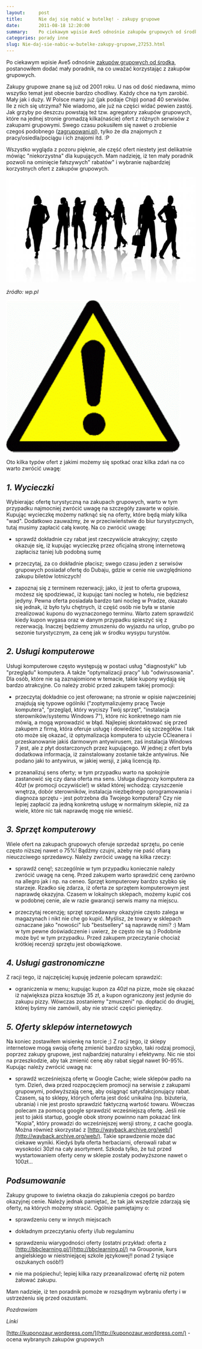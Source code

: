 ```yaml
---
layout:     post
title:      Nie daj się nabić w butelkę! - zakupy grupowe
date:       2011-08-18 12:20:00
summary:    Po ciekawym wpisie Ave5 odnośnie zakupów grupowych od środka, postanowiłem dodać mały poradnik, na co uważać korzystając z zakupów grupowych.  Zakupy grupowe znane są już od 2001 roku. U nas od dość niedawna, mimo wszytko  temat  jest obecnie bardzo chodliwy. Każdy chce na tym zarobić. Mały jak i duży. W Polsce mamy już (jak podaje Chip) ponad 40 serwisów. Ile z nich się utrzyma? Nie wiadomo, ale ...
categories: porady inne
slug: Nie-daj-sie-nabic-w-butelke-zakupy-grupowe,27253.html
---
```




Po ciekawym wpisie Ave5 odnośnie [zakupów grupowych od środka](http://www.dobreprogramy.pl/Ave5/Zakupy-grupowe-od-srodka,27137.html), postanowiłem dodać mały poradnik, na co uważać korzystając z zakupów grupowych.  

Zakupy grupowe znane są już od 2001 roku. U nas od dość niedawna, mimo wszytko  temat  jest obecnie bardzo chodliwy. Każdy chce na tym zarobić. Mały jak i duży. W Polsce mamy już (jak podaje Chip) ponad 40 serwisów. Ile z nich się utrzyma? Nie wiadomo, ale już na części widać pewien zastój. Jak grzyby po deszczu powstają też tzw. agregatory zakupów grupowych, które na jednej stronie gromadzą kilka(naście) ofert z różnych serwisów z zakupami grupowymi. Swego czasu pokusiłem się nawet o zrobienie czegoś podobnego ([zagrupowani.pl](http://zagrupowani.pl/)), tylko że dla znajomych z pracy/osiedla/pociągu i ich znajomi itd. :P 

Wszystko wygląda z pozoru pięknie, ale część ofert niestety jest delikatnie mówiąc "niekorzystna" dla kupujących. Mam nadzieję, iż ten mały poradnik pozwoli na ominięcie fałszywych" rabatów" i wybranie najbardziej korzystnych ofert z zakupów grupowych.



![desk](https://raw.githubusercontent.com/djfoxer/djfoxer.github.io/master/_img/2011-8-18-_177_/g_-_608x405_-_-_27253x20110818120031_2.jpeg)

 *źródło: wp.pl*  


![desk](https://raw.githubusercontent.com/djfoxer/djfoxer.github.io/master/_img/2011-8-18-_177_/g_-_608x405_-_-_27253x20110818120313_1.gif)
 



Oto kilka typów ofert z jakimi możemy się spotkać oraz kilka zdań na co warto zwrócić uwagę: 



##  *1. Wycieczki* 



Wybierając ofertę turystyczną na zakupach grupowych, warto w tym przypadku najmocniej zwrócić uwagę na szczegóły zawarte w opisie. Kupując wycieczkę możemy natknąć się na oferty, które będą miały kilka "wad". Dodatkowo zauważmy, że  w przeciwieństwie do biur turystycznych, tutaj musimy zapłacić całą kwotę.  Na co zwrócić uwagę:

- sprawdź dokładnie czy rabat jest rzeczywiście atrakcyjny; często okazuje się, iż kupując wycieczkę przez oficjalną stronę internetową zapłacisz taniej lub podobną sumę

- przeczytaj, za co dokładnie płacisz; swego czasu jeden z serwisów grupowych posiadał ofertę do Dubaju, gdzie w cenie nie uwzględniono zakupu biletów lotniczych!

- zapoznaj się z terminem rezerwacji; jako, iż jest to oferta grupowa, możesz się spodziewać, iż kupując tani nocleg w hotelu, nie będziesz jedyny. Pewna oferta posiadała bardzo tani nocleg w Pradze, okazało się jednak, iż było tylu chętnych, iż część osób nie była w stanie zrealizować kuponu do wyznaczonego terminu. Warto zatem sprawdzić kiedy kupon wygasa oraz w danym przypadku spieszyć się z rezerwacją. Inaczej będziemy zmuszeniu do wyjazdu na urlop, grubo po sezonie turystycznym, za cenę jak w środku wysypu turystów.


##  *2. Usługi komputerowe* 




Usługi komputerowe często występują w postaci usług "diagnostyki" lub "przeglądu" komputera. A także "optymalizacji pracy" lub "odwirusowania". Dla osób, które nie są zaznajomione w temacie, takie kupony wydają się bardzo atrakcyjne. Co należy zrobić przed zakupem takiej promocji:

- przeczytaj dokładnie co jest oferowane; na stronie w opisie najwcześniej znajdują się typowe ogólniki ("zoptymalizujemy pracę Twoje komputera", "przegląd, który wyciszy Twój sprzęt", "instalacja sterowników/systemu Windows 7"), które nic konkretnego nam nie mówią, a mogą wprowadzić w błąd. Najlepiej skontaktować się przed zakupem z firmą, która oferuje usługę i dowiedzieć się szczegółów. I tak oto może się okazać, iż optymalizacja komputera to użycie CCleanera i przeskanowanie jakiś darmowym antywirusem, zaś instalacja Windows 7 jest, ale z płyt dostarczonych przez kupującego. W jednej z ofert była dodatkowa informacja, iż zainstalowany zostanie także antywirus. Nie podano jaki to antywirus, w jakiej wersji, z jaką licencją itp.

- przeanalizuj sens oferty; w tym przypadku warto na spokojnie zastanowić się czy dana oferta ma sens. Usługa diagnozy komputera za 40zł (w promocji oczywiście!) w skład której wchodzą: czyszczenie wnętrza, dobór sterowników, instalacja niezbędnego oprogramowania i diagnoza sprzętu - jest potrzebna dla Twojego komputera?  Czy nie lepiej zapłacić za jedną konkretną usługę w normalnym sklepie, niż za wiele, które nic tak naprawdę mogę nie wnieść.



##  *3. Sprzęt komputerowy* 




Wiele ofert na zakupach grupowych oferuje sprzedaż sprzętu, po cenie często niższej nawet o 75%! Bądźmy czujni, ażeby nie paść ofiarą nieuczciwego sprzedawcy. Należy zwrócić uwagę na kilka rzeczy:

- sprawdź cenę!; szczególnie w tym przypadku koniecznie należy zwrócić uwagę na cenę. Przed zakupem warto sprawdzić cenę zarówno na allegro jak i np. na ceneo. Sprzęt komputerowy bardzo szybko się starzeje. Rzadko się zdarza, iż oferta ze sprzętem komputerowym jest naprawdę okazyjna. Czasem w lokalnych sklepach, możemy kupić coś w podobnej cenie, ale w razie gwarancji serwis mamy na miejscu.

- przeczytaj recenzję; sprzęt sprzedawany okazyjnie często zalega w magazynach i nikt nie che go kupić. Myślisz, że towary w sklepach oznaczane jako  "nowości" lub "bestsellery" są naprawdę nimi? :) Mam w tym pewne doświadczenie i uwierz, że często nie są :) Podobnie może być w tym przypadku. Przed zakupem przeczytanie chociaż krótkiej recenzji sprzętu jest obowiązkowe.



##  *4. Usługi gastronomiczne* 




Z racji tego, iż najczęściej kupuję jedzenie polecam sprawdzić:

- ograniczenia w menu; kupując kupon za 40zł na pizze, może się okazać iż największa pizza kosztuje 35 zł, a kupon ograniczony jest jedynie do zakupu pizzy. Wówczas zostaniemy "zmuszeni" np. dopłacić do drugiej, której byśmy nie zamówili, aby nie stracić części pieniędzy.



##  *5. Oferty sklepów internetowych* 




Na koniec zostawiłem wisienkę na torcie ;) Z racji tego, iż sklepy internetowe mogą swoją ofertę zmienić bardzo szybko, taki rodzaj promocji, poprzez zakupy grupowe, jest najbardziej naturalny i efektywny. Nic nie stoi na przeszkodzie, aby tak zmienić cenę aby rabat sięgał nawet 90-95%. Kupując należy zwrócić uwagę na:

- sprawdź wcześniejszą ofertę w Google Cache; wiele sklepów padło na tym. Dzień, dwa przed rozpoczęciem promocji na serwisie z zakupami grupowymi, podwyższają cenę, aby osiągnąć satysfakcjonujący rabat. Czasem, są to sklepy, których oferta jest dość unikalna (np. biżuteria, ubrania) i nie jest prosto sprawdzić faktyczną wartość towaru. Wówczas polecam za pomocą google sprawdzić wcześniejszą ofertę. Jeśli nie jest to jakiś startup, google obok strony powinno nam pokazać link "Kopia", który prowadzi do wcześniejszej wersji strony, z cache googla. Można również skorzystać z [http://wayback.archive.org/web/](http://wayback.archive.org/web/). Takie sprawdzenie może dać ciekawe wyniki. Kiedyś była oferta herbaciarni, oferowali rabat w wysokości 30zł na cały asortyment. Szkoda tylko, że tuż przed wystartowaniem oferty ceny w sklepie zostały podwyższone nawet o 100zł...
 


##  *Podsumowanie* 



Zakupy grupowe to świetna okazja do zakupienia czegoś po bardzo okazyjnej cenie. Należy jednak pamiętać, że tak jak wszędzie zdarzają się oferty, na których możemy stracić. Ogólnie pamiętajmy o:

- sprawdzeniu ceny w innych miejscach

- dokładnym przeczytaniu oferty i/lub regulaminu

- sprawdzeniu wiarygodności oferty (ostatni przykład: oferta z [http://bbclearning.pl/](http://bbclearning.pl/) na Grouponie, kurs angielskiego w nieistniejącej szkole językowej!! ponad 2 tysiące oszukanych osób!!)

- nie ma pośpiechu!; lepiej kilka razy przeanalizować ofertę niż potem żałować zakupu.

Mam nadzieje, iż ten poradnik pomoże w rozsądnym wybraniu oferty i w ustrzeżeniu się przed oszustami.

 *Pozdrawiam* 

 *Linki* 


[http://kuponozaur.wordpress.com/](http://kuponozaur.wordpress.com/) - ocena wybranych zakupów grupowych


